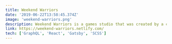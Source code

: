 ```yaml
---
title: Weekend Warriors
date: '2019-06-22T13:58:45.374Z'
image: 'weekend-warriors.png'
description: Weekend Warriors is a games studio that was created by a couple of friends who spent their weekends creating games.
link: https://weekend-warriors.netlify.com/
tech: ['GraphQL', 'React', 'Gatsby', 'SCSS']
---
```

